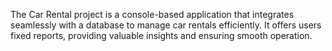 The Car Rental project is a console-based application that integrates seamlessly with a database to manage car rentals efficiently. It offers users fixed reports, providing valuable insights and ensuring smooth operation.
